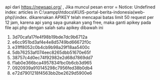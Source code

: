 api dari https://newsapi.org/ , 
Jika muncul pesan error = Notice: Undefined index: articles in C:\xampp\htdocs\KUIS-portal-berita-indonesia(web-php)\index.
dikarenakan APIKEY telah mencapai batas limit 50 request per 12 jam, karena api yang saya gunakan yang free, 
maka ganti apikey pada file api.php dengan salah satu apikey dibawah ini

1. 3d70cafa17fe4f98b19bde7dc9b6712a
2. e6cc951bd3af4e4e8d5749bd66672f0c
3. e31ff8052c0b4cb9b98a29f18aa5400c
4. 5db76253af074eec8265dbb51670e65f
5. 38757c4d0ec74f92982e2d68d7869dd7
6. f1ab0e366bca4957834fbc0b6cb3d965
7. 0920939a910145298c7956fed38b0db4
8. e72d7901218f4563bb2be2629d5900e6
